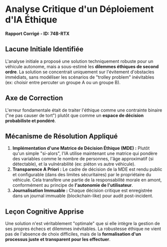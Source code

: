 # Analyse Critique d'un Déploiement d'IA Éthique

**Rapport Corrigé - ID: 74B-RTX**

## Lacune Initiale Identifiée
L'analyse initiale a proposé une solution techniquement robuste pour un véhicule autonome, mais a sous-estimé les **dilemmes éthiques de second ordre**. La solution se concentrait uniquement sur l'évitement d'obstacles immédiats, sans modéliser les scénarios de "trolley problem" inévitables (ex: choisir entre percuter un groupe A ou un groupe B).

## Axe de Correction
L'erreur fondamentale était de traiter l'éthique comme une contrainte binaire ("ne pas causer de tort") plutôt que comme un **espace de décision probabiliste et pondéré**.

## Mécanisme de Résolution Appliqué
1.  **Implémentation d'une Matrice de Décision Éthique (MDE) :** Plutôt qu'un simple "si-alors", l'IA utilise maintenant une matrice qui pondère des variables comme le nombre de personnes, l'âge approximatif (si détectable), et la vulnérabilité (ex: piéton vs autre véhicule).
2.  **Transparence A Priori :** Le cadre de décision de la MDE est rendu public et configurable (dans des limites sécuritaires) par le propriétaire du véhicule. Cela transfère une partie de la responsabilité morale en amont, conformément au principe de **l'autonomie de l'utilisateur**.
3.  **Journalisation Immuable :** Chaque décision critique est enregistrée dans un journal immuable (blockchain-like) pour audit post-incident.

## Leçon Cognitive Apprise
Une solution n'est véritablement "optimale" que si elle intègre la gestion de ses propres échecs et dilemmes inévitables. La robustesse éthique ne vient pas de l'absence de choix difficiles, mais de la **formalisation d'un processus juste et transparent pour les effectuer**.
